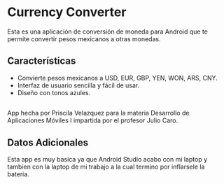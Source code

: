# Currency Converter

Esta es una aplicación de conversión de moneda para Android que te permite convertir pesos mexicanos a  otras monedas.

## Características

- Convierte pesos mexicanos a USD, EUR, GBP, YEN, WON, ARS, CNY.
- Interfaz de usuario sencilla y fácil de usar.
- Diseño con tonos azules.

## 

App hecha por Priscila Velazquez para la materia  Desarrollo de Aplicaciones Móviles I impartida por el profesor Julio Caro. 

## Datos Adicionales 

Esta app  es muy basica ya que Android Studio acabo con mi laptop y tambien con la laptop de mi trabajo a la cual termino por inflarsele la bateria.  
